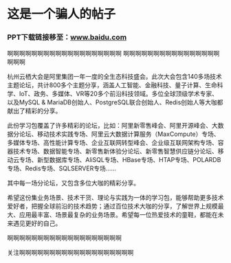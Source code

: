 # 这是一个骗人的帖子


### PPT下载链接移至：www.baidu.com
啊啊啊啊啊啊啊啊啊啊啊啊啊啊啊啊啊啊啊
啊啊啊啊啊啊啊啊啊啊啊啊啊啊啊啊啊啊啊

杭州云栖大会是阿里集团一年一度的全生态科技盛会。此次大会包含140多场技术主题论坛，共计800多个主题分享，涵盖人工智能、金融科技、量子计算、生命科学、IoT、政务、多媒体、VR等20多个前沿科技领域。多位全球顶级学术专家、以及MySQL & MariaDB创始人、PostgreSQL联合创始人、Redis创始人等大咖都献出了精彩的分享。

此份学习包覆盖了许多精彩的论坛，比如：阿里新零售峰会、阿里开源峰会、大数据分论坛、移动技术实践专场、阿里云大数据计算服务（MaxCompute）专场、多媒体专场、高性能计算专场、企业互联网转型峰会、企业级互联网架构专场、容器技术专场、数据智能专场、新零售新体验分论坛、新零售智慧供应链分论坛、移动云专场、新型数据库专场、AliSQL专场、HBase专场、HTAP专场、POLARDB专场、Redis专场、SQLSERVER专场……
 
其中每一场分论坛，又包含多位大咖的精彩分享。

希望这份集业务场景、技术干货、理论与实践为一体的学习包，能够帮助更多技术爱好者，把握全球前沿的技术趋势；通过百位技术大咖的分享，了解世界上规模最大、应用最丰富、场景最复杂的业务场景。希望每一位热爱技术的童鞋，都能在未来遇见更好的自己。

啊啊啊啊啊啊啊啊啊啊啊啊啊啊啊啊啊啊啊


关注啊啊啊啊啊啊啊啊啊啊啊啊啊啊啊啊啊啊啊


